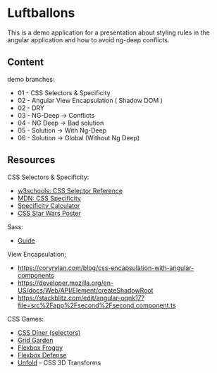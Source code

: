 # Luftballons

This is a demo application for a presentation about styling rules in the angular application and how to avoid ng-deep conflicts.

## Content

demo branches:

* 01 - CSS Selectors & Specificity
* 02 - Angular View Encapsulation ( Shadow DOM )
* 02 - DRY
* 03 - NG-Deep -> Conflicts
* 04 - NG Deep -> Bad solution
* 05 - Solution -> With Ng-Deep
* 06 - Solution -> Global (Without Ng Deep)

## Resources

CSS Selectors & Specificity:

* [w3schools: CSS Selector Reference](https://www.w3schools.com/cssref/css_selectors.asp)
* [MDN: CSS Specificity](https://developer.mozilla.org/en-US/docs/Web/CSS/Specificity)
* [Specificity Calculator](https://specificity.keegan.st/)
* [CSS Star Wars Poster](https://joshbroton.com/sessions/html-and-css-101/rs/starwars.png)

Sass:

* [Guide](https://sass-lang.com/guide)

View Encapsulation;

* https://coryrylan.com/blog/css-encapsulation-with-angular-components
* https://developer.mozilla.org/en-US/docs/Web/API/Element/createShadowRoot
* https://stackblitz.com/edit/angular-oqnk17?file=src%2Fapp%2Fsecond%2Fsecond.component.ts

CSS Games:

* [CSS Diner (selectors)](https://flukeout.github.io)
* [Grid Garden](http://cssgridgarden.com/)
* [Flexbox Froggy](http://flexboxfroggy.com/)
* [Flexbox Defense](http://www.flexboxdefense.com/)
* [Unfold](https://rupl.github.io/unfold/) - CSS 3D Transforms
